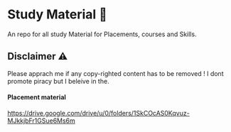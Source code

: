 
# Study Material 👀

An repo for all study Material for Placements, courses and Skills.


## Disclaimer ⚠

Please apprach me if any copy-righted content has to be removed !
I dont promote piracy but I beleive in the.


#### Placement material 
https://drive.google.com/drive/u/0/folders/1SkCOcAS0Kqvuz-MJkkjbFr1GSue6Ms6m

